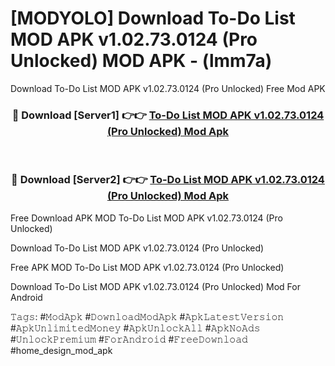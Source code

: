 # [MODYOLO] Download To-Do List MOD APK v1.02.73.0124 (Pro Unlocked) MOD APK - (lmm7a)
Download To-Do List MOD APK v1.02.73.0124 (Pro Unlocked) Free Mod APK

<div align="center">
<h3>🔴 Download [Server1] 👉👉 <a href="https://apk-comot.site?title=To-Do_List_MOD_APK_v1.02.73.0124_(Pro_Unlocked)">To-Do List MOD APK v1.02.73.0124 (Pro Unlocked) Mod Apk</a></h3><br>

<h3>🔴 Download [Server2] 👉👉 <a href="https://apk-comot.site?title=To-Do_List_MOD_APK_v1.02.73.0124_(Pro_Unlocked)">To-Do List MOD APK v1.02.73.0124 (Pro Unlocked) Mod Apk</a></h3>
</div>


Free Download APK MOD To-Do List MOD APK v1.02.73.0124 (Pro Unlocked)

Download To-Do List MOD APK v1.02.73.0124 (Pro Unlocked) 

Free APK MOD To-Do List MOD APK v1.02.73.0124 (Pro Unlocked) 

Download To-Do List MOD APK v1.02.73.0124 (Pro Unlocked) Mod For Android

𝚃𝚊𝚐𝚜: #𝙼𝚘𝚍𝙰𝚙𝚔 #𝙳𝚘𝚠𝚗𝚕𝚘𝚊𝚍𝙼𝚘𝚍𝙰𝚙𝚔 #𝙰𝚙𝚔𝙻𝚊𝚝𝚎𝚜𝚝𝚅𝚎𝚛𝚜𝚒𝚘𝚗 #𝙰𝚙𝚔𝚄𝚗𝚕𝚒𝚖𝚒𝚝𝚎𝚍𝙼𝚘𝚗𝚎𝚢 #𝙰𝚙𝚔𝚄𝚗𝚕𝚘𝚌𝚔𝙰𝚕𝚕 #𝙰𝚙𝚔𝙽𝚘𝙰𝚍𝚜 #𝚄𝚗𝚕𝚘𝚌𝚔𝙿𝚛𝚎𝚖𝚒𝚞𝚖 #𝙵𝚘𝚛𝙰𝚗𝚍𝚛𝚘𝚒𝚍 #𝙵𝚛𝚎𝚎𝙳𝚘𝚠𝚗𝚕𝚘𝚊𝚍 #home_design_mod_apk